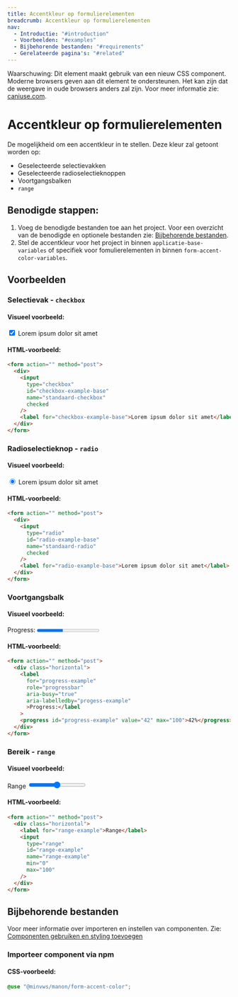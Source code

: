 ```yaml
---
title: Accentkleur op formulierelementen
breadcrumb: Accentkleur op formulierelementen
nav:
  - Introductie: "#introduction"
  - Voorbeelden: "#examples"
  - Bijbehorende bestanden: "#requirements"
  - Gerelateerde pagina's: "#related"
---
```


<p class="warning" role="group" aria-label="waarschuwing">
  <span>Waarschuwing:</span> Dit element maakt gebruik van een nieuw CSS component. Moderne
  browsers geven aan dit element te ondersteunen. Het kan zijn dat de weergave in oude
  browsers anders zal zijn. Voor meer informatie zie:
  <a href="https://caniuse.com/?search=accent-color" rel="external">caniuse.com</a>.
</p>

<h1 id="introduction">Accentkleur op formulierelementen</h1>

De mogelijkheid om een accentkleur in te stellen. Deze kleur zal getoont worden
op:

- Geselecteerde selectievakken
- Geselecteerde radioselectieknoppen
- Voortgangsbalken
- `range`

## Benodigde stappen:

1.  Voeg de benodigde bestanden toe aan het project. Voor een overzicht van de
    benodigde en optionele bestanden zie:
    [Bijbehorende bestanden](#requirements).
2.  Stel de accentkleur voor het project in binnen `applicatie-base-variables`
    of specifiek voor fomulierelementen in binnen `form-accent-color-variables`.

<h2 id="examples">Voorbeelden</h2>

### Selectievak - `checkbox`

#### Visueel voorbeeld:

<form action="" method="post">
  <div>
    <input type="checkbox" id="checkbox-example-base" name="standaard-checkbox" checked />
    <label for="checkbox-example-base">Lorem ipsum dolor sit amet</label>
  </div>
</form>

#### HTML-voorbeeld:

```html
<form action="" method="post">
  <div>
    <input
      type="checkbox"
      id="checkbox-example-base"
      name="standaard-checkbox"
      checked
    />
    <label for="checkbox-example-base">Lorem ipsum dolor sit amet</label>
  </div>
</form>
```

### Radioselectieknop - `radio`

#### Visueel voorbeeld:

<form action="" method="post">
  <div>
    <input type="radio" id="radio-example-base" name="standaard-radio" checked />
    <label for="radio-example-base">Lorem ipsum dolor sit amet</label>
  </div>
</form>

#### HTML-voorbeeld:

```html
<form action="" method="post">
  <div>
    <input
      type="radio"
      id="radio-example-base"
      name="standaard-radio"
      checked
    />
    <label for="radio-example-base">Lorem ipsum dolor sit amet</label>
  </div>
</form>
```

### Voortgangsbalk

#### Visueel voorbeeld:

<form action="" method="post">
  <div class="horizontal">
    <label
      for="progress-example"
      role="progressbar"
      aria-busy="true"
      aria-labelledby="progess-example">Progress:</label
    >
    <progress id="progress-example" value="42" max="100">42%</progress>
  </div>
</form>

#### HTML-voorbeeld:

```html
<form action="" method="post">
  <div class="horizontal">
    <label
      for="progress-example"
      role="progressbar"
      aria-busy="true"
      aria-labelledby="progess-example"
      >Progress:</label
    >
    <progress id="progress-example" value="42" max="100">42%</progress>
  </div>
</form>
```

### Bereik - `range`

#### Visueel voorbeeld:

<form action="" method="post">
  <div class="horizontal">
    <label for="range-example">Range</label>
    <input type="range" id="range-example" name="range-example" min="0" max="100" />
  </div>
</form>

#### HTML-voorbeeld:

```html
<form action="" method="post">
  <div class="horizontal">
    <label for="range-example">Range</label>
    <input
      type="range"
      id="range-example"
      name="range-example"
      min="0"
      max="100"
    />
  </div>
</form>
```

<h2 id="requirements">Bijbehorende bestanden</h2>

Voor meer informatie over importeren en instellen van componenten. Zie:
[Componenten gebruiken en styling toevoegen](/documentation/import-styling)

### Importeer component via npm

#### CSS-voorbeeld:

```css
@use "@minvws/manon/form-accent-color";
```

